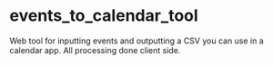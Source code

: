 # events_to_calendar_tool
Web tool for inputting events and outputting a CSV you can use in a calendar app. All processing done client side.

